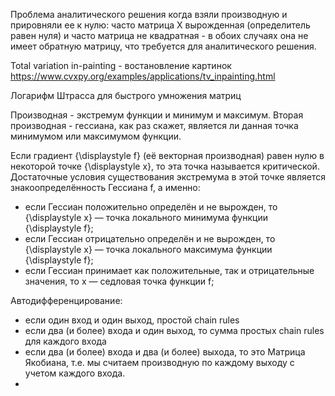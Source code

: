 Проблема аналитического решения когда взяли производную и прировняли ее к нулю: часто матрица X вырожденная (определитель равен нуля) и часто матрица не квадратная - 
в обоих случаях она не имеет обратную матрицу, что требуется для аналитического решения.

Total variation in-painting - востановление картинок
https://www.cvxpy.org/examples/applications/tv_inpainting.html


Логарифм Штрасса для быстрого умножения матриц

Производная - экстремум функции и минимум и максимум. Вторая производная - гессиана, как раз скажет, является ли данная точка минимумом или максимумом функции.

Если градиент {\displaystyle f} (её векторная производная) равен нулю в некоторой точке {\displaystyle x}, то эта точка называется критической. Достаточные условия существования экстремума в этой точке является знакоопределённость Гессиана f, а именно:

* если Гессиан положительно определён и не вырожден, то {\displaystyle x} — точка локального минимума функции {\displaystyle f};
* если Гессиан отрицательно определён и не вырожден, то {\displaystyle x} — точка локального максимума функции {\displaystyle f};
* если Гессиан принимает как положительные, так и отрицательные значения, то x — седловая точка функции f;

Автодифференцирование:

* если один вход и один выход, простой chain rules
* если два (и более) входа и один выход, то сумма простых chain rules для каждого входа
* если два (и более) входа и два (и более) выхода, то это Матрица Якобиана, т.е. мы считаем производную по каждому выходу с учетом каждого входа.
* 

